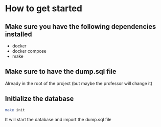 # How to get started

## Make sure you have the following dependencies installed
- docker
- docker compose
- make

## Make sure to have the dump.sql file
Already in the root of the project (but maybe the professor will change it)

## Initialize the database
```bash
make init
```

It will start the database and import the dump.sql file